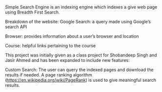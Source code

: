 Simple Search Engine is an indexing engine which indexes a give web page using Breadth First Search. 

Breakdown of the website:
Google Search: a query made using Google’s search API

Browser: provides information about a user’s browser and location

Course: helpful links pertaining to the course 


This project was initially given as a class project for Shobandeep Singh and Jasir Ahmed and has been expanded to include new features: 

Custom Search: The user can query the indexed pages and download the results if needed. A page ranking algorithm (https://en.wikipedia.org/wiki/PageRank) is used to give meaningful search results.   
